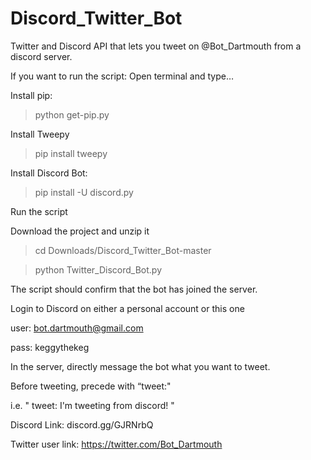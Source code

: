 # Discord_Twitter_Bot

Twitter and Discord API that lets you tweet on @Bot_Dartmouth from a discord server. 

If you want to run the script:
Open terminal and type…

Install pip:
> python get-pip.py

Install Tweepy
>pip install tweepy

Install Discord Bot:
> pip install -U discord.py

Run the script

Download the project and unzip it 

> cd Downloads/Discord_Twitter_Bot-master

> python Twitter_Discord_Bot.py

The script should confirm that the bot has joined the server.


Login to Discord on either a personal account or this one

user: bot.dartmouth@gmail.com

pass: keggythekeg

In the server, directly message the bot what you want to tweet.

Before tweeting, precede with “tweet:"

i.e.     "     tweet: I'm tweeting from discord!     "

Discord Link: discord.gg/GJRNrbQ

Twitter user link: https://twitter.com/Bot_Dartmouth

